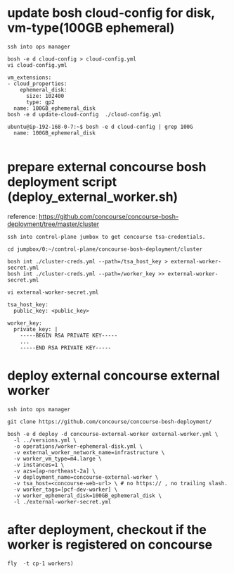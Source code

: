 # update bosh cloud-config for disk, vm-type(100GB ephemeral)

```
ssh into ops manager

bosh -e d cloud-config > cloud-config.yml
vi cloud-config.yml

vm_extensions:
- cloud_properties:
    ephemeral_disk:
      size: 102400
      type: gp2
  name: 100GB_ephemeral_disk
bosh -e d update-cloud-config  ./cloud-config.yml

ubuntu@ip-192-168-0-7:~$ bosh -e d cloud-config | grep 100G
  name: 100GB_ephemeral_disk
  
 ```
 
# prepare external concourse bosh deployment script (deploy_external_worker.sh)
reference: https://github.com/concourse/concourse-bosh-deployment/tree/master/cluster

```
ssh into control-plane jumbox to get concourse tsa-credentials.

cd jumpbox/0:~/control-plane/concourse-bosh-deployment/cluster

bosh int ./cluster-creds.yml --path=/tsa_host_key > external-worker-secret.yml
bosh int ./cluster-creds.yml --path=/worker_key >> external-worker-secret.yml
```
```
vi external-worker-secret.yml 

tsa_host_key:
  public_key: <public_key>

worker_key:
  private_key: |
    -----BEGIN RSA PRIVATE KEY-----
    ...
    -----END RSA PRIVATE KEY-----
```

# deploy external concourse external worker

```
ssh into ops manager

git clone https://github.com/concourse/concourse-bosh-deployment/

bosh -e d deploy -d concourse-external-worker external-worker.yml \
  -l ../versions.yml \
  -o operations/worker-ephemeral-disk.yml \
  -v external_worker_network_name=infrastructure \
  -v worker_vm_type=m4.large \
  -v instances=1 \
  -v azs=[ap-northeast-2a] \
  -v deployment_name=concourse-external-worker \
  -v tsa_host=<concourse-web-url> \ # no https:// , no trailing slash.
  -v worker_tags=[pcf-dev-worker] \
  -v worker_ephemeral_disk=100GB_ephemeral_disk \
  -l ./external-worker-secret.yml
```

# after deployment, checkout if the worker is registered on concourse
```
fly  -t cp-1 workers)
```
